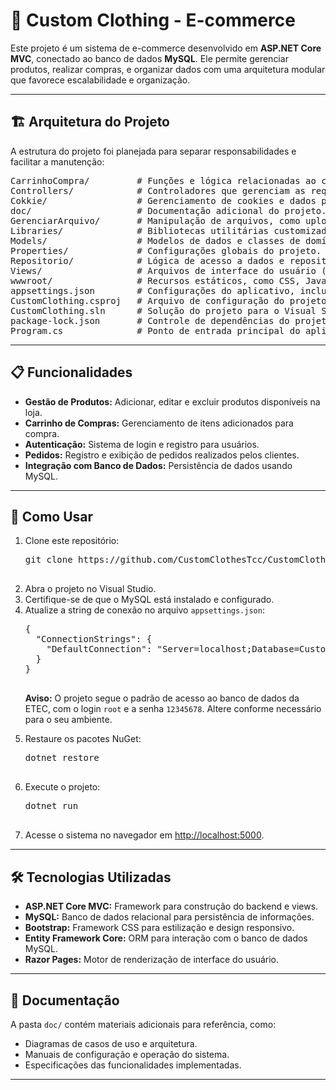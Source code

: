 <h1>🛒 Custom Clothing - E-commerce</h1>
<p>
  Este projeto é um sistema de e-commerce desenvolvido em <b>ASP.NET Core MVC</b>, conectado ao banco de dados <b>MySQL</b>.  
  Ele permite gerenciar produtos, realizar compras, e organizar dados com uma arquitetura modular que favorece escalabilidade e organização.
</p>

---

<h2>🏗️ Arquitetura do Projeto</h2>
<p>A estrutura do projeto foi planejada para separar responsabilidades e facilitar a manutenção:</p>
<pre>
CarrinhoCompra/         # Funções e lógica relacionadas ao carrinho de compras.
Controllers/            # Controladores que gerenciam as requisições HTTP.
Cokkie/                 # Gerenciamento de cookies e dados persistentes no cliente.
doc/                    # Documentação adicional do projeto.
GerenciarArquivo/       # Manipulação de arquivos, como uploads ou logs.
Libraries/              # Bibliotecas utilitárias customizadas.
Models/                 # Modelos de dados e classes de domínio.
Properties/             # Configurações globais do projeto.
Repositorio/            # Lógica de acesso a dados e repositórios.
Views/                  # Arquivos de interface do usuário (Razor Pages).
wwwroot/                # Recursos estáticos, como CSS, JavaScript e imagens.
appsettings.json        # Configurações do aplicativo, incluindo banco de dados.
CustomClothing.csproj   # Arquivo de configuração do projeto.
CustomClothing.sln      # Solução do projeto para o Visual Studio.
package-lock.json       # Controle de dependências do projeto.
Program.cs              # Ponto de entrada principal do aplicativo.
</pre>

---

<h2>📋 Funcionalidades</h2>
<ul>
  <li><b>Gestão de Produtos:</b> Adicionar, editar e excluir produtos disponíveis na loja.</li>
  <li><b>Carrinho de Compras:</b> Gerenciamento de itens adicionados para compra.</li>
  <li><b>Autenticação:</b> Sistema de login e registro para usuários.</li>
  <li><b>Pedidos:</b> Registro e exibição de pedidos realizados pelos clientes.</li>
  <li><b>Integração com Banco de Dados:</b> Persistência de dados usando MySQL.</li>
</ul>

---

<h2>🚀 Como Usar</h2>
<ol>
  <li>Clone este repositório:</li>
  <pre>
git clone https://github.com/CustomClothesTcc/CustomClothes-ASP.NET.git
  </pre>
  <li>Abra o projeto no Visual Studio.</li>
  <li>Certifique-se de que o MySQL está instalado e configurado.</li>
  <li>Atualize a string de conexão no arquivo <code>appsettings.json</code>:</li>
  <pre>
{
  "ConnectionStrings": {
    "DefaultConnection": "Server=localhost;Database=CustomClothingDB;User=root;Password=12345678;"
  }
}
  </pre>
  <p>
    <b>Aviso:</b> O projeto segue o padrão de acesso ao banco de dados da ETEC, com o login <code>root</code> e a senha <code>12345678</code>. Altere conforme necessário para o seu ambiente.
  </p>
  <li>Restaure os pacotes NuGet:</li>
  <pre>
dotnet restore
  </pre>
  <li>Execute o projeto:</li>
  <pre>
dotnet run
  </pre>
  <li>Acesse o sistema no navegador em <a href="http://localhost:5000" target="_blank">http://localhost:5000</a>.</li>
</ol>

---

<h2>🛠️ Tecnologias Utilizadas</h2>
<ul>
  <li><b>ASP.NET Core MVC:</b> Framework para construção do backend e views.</li>
  <li><b>MySQL:</b> Banco de dados relacional para persistência de informações.</li>
  <li><b>Bootstrap:</b> Framework CSS para estilização e design responsivo.</li>
  <li><b>Entity Framework Core:</b> ORM para interação com o banco de dados MySQL.</li>
  <li><b>Razor Pages:</b> Motor de renderização de interface do usuário.</li>
</ul>

---

<h2>📑 Documentação</h2>
<p>
  A pasta <code>doc/</code> contém materiais adicionais para referência, como:
</p>
<ul>
  <li>Diagramas de casos de uso e arquitetura.</li>
  <li>Manuais de configuração e operação do sistema.</li>
  <li>Especificações das funcionalidades implementadas.</li>
</ul>

---
